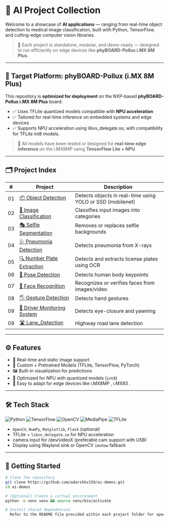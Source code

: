 # 🤖 AI Project Collection

Welcome to a showcase of **AI applications** — ranging from real-time object detection to medical image classification, built with Python, TensorFlow, and cutting-edge computer vision libraries.  

> 🚀 Each project is standalone, modular, and demo-ready — designed to run efficiently on edge devices like **phyBOARD-Pollux i.MX 8M Plus**.

---

## 🧭 Target Platform: phyBOARD-Pollux (i.MX 8M Plus)

This repository is **optimized for deployment** on the NXP-based **phyBOARD-Pollux i.MX 8M Plus** board:

- ✅ Uses TFLite quantized models compatible with **NPU acceleration**
- ✅ Tailored for real-time inference on embedded systems and edge devices
- ✅ Supports NPU acceleration using libvx_delegate.so, with compatibility for TFLite int8 models.

> 🧠 All models have been tested or designed for **real-time edge inference** on the i.MX8MP using **TensorFlow Lite + NPU**.

---

## 🗂️ Project Index

| # | Project | Description |
|--|---------|-------------|
| 01 | [📦 Object Detection](./01-object_detection) | Detects objects in real-time using YOLO or SSD (mobilenet)
| 02 | [🧠 Image Classification](./02-image_classification) | Classifies input images into categories
| 03 | [🎭 Selfie Segmentation](./03-selfie-segmenter) | Removes or replaces selfie backgrounds 
| 04 | [🩺 Pneumonia Detection](./04-pneumonia) | Detects pneumonia from X-rays
| 05 | [🔍 Number Plate Extraction](./05-numberplate_extraction) | Detects and extracts license plates using OCR
| 06 | [🕺 Pose Detection](./06-pose_detection) | Detects human body keypoints
| 07 | [👤 Face Recognition](./07-face_recognition) | Recognizes or verifies faces from images/video 
| 08 | [🖐️ Gesture Detection](./08-gesture_detection) | Detects hand gestures 
| 09 | [🚗 Driver Monitoring System](./09-driver_monitoring_system) | Detects eye-closure and yawning
| 09 | [🛣️ Lane_Detection](./10-lane_detection) | Highway road lane detection


---

## ⚙️ Features

- 📸 Real-time and static image support
- 🧠 Custom + Pretrained Models (TFLite, TensorFlow, PyTorch)
- 🖼️ Built-in visualization for predictions
- 🧩 Optimized for NPU with quantized models (`int8`)
- 🔧 Easy to adapt for edge devices like i.MX8MP , i.MX93 .

---

## 🛠️ Tech Stack

![Python](https://img.shields.io/badge/Python-3.8%2B-blue)
![TensorFlow](https://img.shields.io/badge/TensorFlow-2.x-orange)
![OpenCV](https://img.shields.io/badge/OpenCV-4.x-lightgrey)
![MediaPipe](https://img.shields.io/badge/MediaPipe-AI-green)
![TFLite](https://img.shields.io/badge/TFLite-Quantized-yellow)

- `OpenCV`, `NumPy`, `Matplotlib`, `Flask` (optional)
- TFLite + `libvx_delegate.so` for NPU acceleration
- camera input for /dev/videoX (preferable cam support with USB)
- Display using Wayland sink or OpenCV `imshow` fallback

---

## 🚀 Getting Started

```bash
# Clone the repository
git clone https://github.com/adarshkv159/ai-demos.git
cd ai-demos

# (Optional) Create a virtual environment
python -m venv venv && source venv/bin/activate

# Install shared dependencies
  Refer to the README file provided within each project folder for specific instructions.

